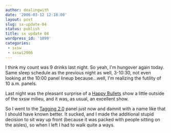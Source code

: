 ```yaml
---
author: dealingwith
date: '2006-03-12 12:18:00'
layout: post
slug: sx-update-04
status: publish
title: sx update 04
wordpress_id: '1099'
categories:
 - sxsw
 - sxswi2006
---
```


I think my count was 9 drinks last night. So yeah, I'm hungover again today.
Same sleep schedule as the previous night as well, 3-10:30, not even looking
at the 10:00 panel lineup because...well, I'm realizing the futility of 10
a.m. panels.

Last night was the pleasant surprise of a [Happy Bullets][1] show a little
outside of the sxsw milieu, and it was, as usual, an excellent show.

So I went to the [Tagging 2.0][2] panel just now and damnit with a name like
that I should have known better. It sucked, and I made the additional stupid
decision to sit way up front (because it was packed with people sitting on the
aisles), so when I left I had to walk quite a ways.

   [1]: http://happybullets.com/

   [2]:
http://2006.sxsw.com/interactive/programming/panels/?action=show&id=IAP060072

